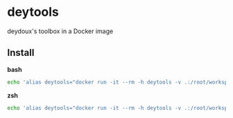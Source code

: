 # deytools
deydoux's toolbox in a Docker image

## Install
**bash**
```bash
echo 'alias deytools="docker run -it --rm -h deytools -v .:/root/workspace ghcr.io/deydoux/deytools:latest"' >> ~/.bashrc
```
**zsh**
```bash
echo 'alias deytools="docker run -it --rm -h deytools -v .:/root/workspace ghcr.io/deydoux/deytools:latest"' >> ~/.zshrc
```
